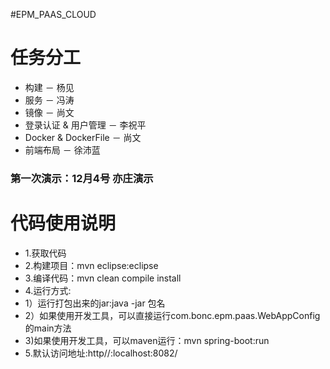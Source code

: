 #EPM_PAAS_CLOUD

# 任务分工

- 构建 － 杨见
- 服务 － 冯涛
- 镜像 － 尚文
- 登录认证 & 用户管理 － 李祝平
- Docker & DockerFile  － 尚文
- 前端布局  － 徐沛蓝


### 第一次演示：12月4号 亦庄演示

# 代码使用说明
- 1.获取代码
- 2.构建项目：mvn eclipse:eclipse
- 3.编译代码：mvn clean compile install
- 4.运行方式:
- 1）运行打包出来的jar:java -jar 包名
- 2）如果使用开发工具，可以直接运行com.bonc.epm.paas.WebAppConfig的main方法
- 3)如果使用开发工具，可以maven运行：mvn spring-boot:run
- 5.默认访问地址:http//:localhost:8082/